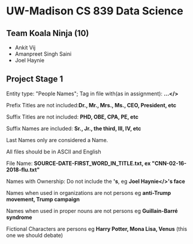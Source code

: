 # UW-Madison CS 839 Data Science

## Team Koala Ninja (10)
* Ankit Vij
* Amanpreet Singh Saini
* Joel Haynie

## Project Stage 1
Entity type: "People Names"; Tag in file with(as in assignment):  **<person>...</>**

Prefix Titles are not included:**Dr., Mr., Mrs., Ms., CEO, President, etc**

Suffix Titles are not included: **PHD, OBE, CPA, PE, etc**

Suffix Names are included: **Sr., Jr., the third, III, IV, etc**

Last Names only are considered a Name.

All files should be in ASCII and English

File Name: **SOURCE-DATE-FIRST_WORD_IN_TITLE.txt, ex "CNN-02-16-2018-flu.txt"**

Names with Ownership: Do not include the **'s**, eg **<person>Joel Haynie</>'s face**

Names when used in organizations are not persons eg **anti-Trump movement, Trump campaign**

Names when used in proper nouns are not persons eg **Guillain-Barré syndrome**

Fictional Characters are persons eg **Harry Potter, Mona Lisa, Venus** (this one we should debate)


